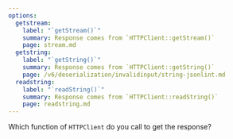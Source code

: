 ```yaml
---
options:
  getstream:
    label: "`getStream()`"
    summary: Response comes from `HTTPClient::getStream()`
    page: stream.md
  getstring:
    label: "`getString()`"
    summary: Response comes from `HTTPClient::getString()`
    page: /v6/deserialization/invalidinput/string-jsonlint.md
  readstring:
    label: "`readString()`"
    summary: Response comes from `HTTPClient::readString()`
    page: readstring.md
---
```


Which function of `HTTPClient` do you call to get the response?
